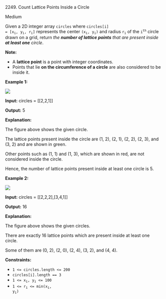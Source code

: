 2249\. Count Lattice Points Inside a Circle

Medium

Given a 2D integer array `circles` where <code>circles[i] = [x<sub>i</sub>, y<sub>i</sub>, r<sub>i</sub>]</code> represents the center <code>(x<sub>i</sub>, y<sub>i</sub>)</code> and radius <code>r<sub>i</sub></code> of the <code>i<sup>th</sup></code> circle drawn on a grid, return _the **number of lattice points**_ _that are present inside **at least one** circle_.

**Note:**

*   A **lattice point** is a point with integer coordinates.
*   Points that lie **on the circumference of a circle** are also considered to be inside it.

**Example 1:**

![](https://assets.leetcode.com/uploads/2022/03/02/exa-11.png)

**Input:** circles = [[2,2,1]]

**Output:** 5

**Explanation:** 

The figure above shows the given circle. 

The lattice points present inside the circle are (1, 2), (2, 1), (2, 2), (2, 3), and (3, 2) and are shown in green. 

Other points such as (1, 1) and (1, 3), which are shown in red, are not considered inside the circle. 

Hence, the number of lattice points present inside at least one circle is 5.

**Example 2:**

![](https://assets.leetcode.com/uploads/2022/03/02/exa-22.png)

**Input:** circles = [[2,2,2],[3,4,1]]

**Output:** 16

**Explanation:** 

The figure above shows the given circles. 

There are exactly 16 lattice points which are present inside at least one circle. 

Some of them are (0, 2), (2, 0), (2, 4), (3, 2), and (4, 4).

**Constraints:**

*   `1 <= circles.length <= 200`
*   `circles[i].length == 3`
*   <code>1 <= x<sub>i</sub>, y<sub>i</sub> <= 100</code>
*   <code>1 <= r<sub>i</sub> <= min(x<sub>i</sub>, y<sub>i</sub>)</code>